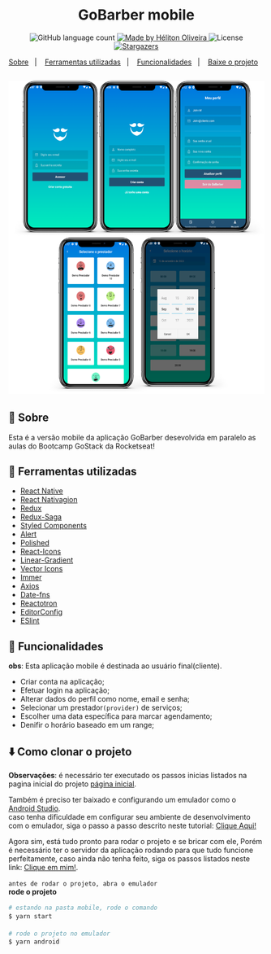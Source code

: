 <h1 align="center">GoBarber mobile</h1>

<p align="center">
  <img alt="GitHub language count" src="https://img.shields.io/github/languages/count/heliton1988/gobarber?color=%23205072">

  <a href="https://www.linkedin.com/in/helitonoliveira/">
    <img alt="Made by Héliton Oliveira" src="https://img.shields.io/badge/made%20by-Héliton Oliveira-%23205072">
  </a>

  <img alt="License" src="https://img.shields.io/badge/license-MIT-%23205072">

  <a href="https://github.com/heliton1988/gobarber/stargazers">
    <img alt="Stargazers" src="https://img.shields.io/github/stars/heliton1988/gobarber?style=social">
  </a>
</p>

<p align="center">
  <a href="#rocket-sobre">Sobre</a>&nbsp;&nbsp;&nbsp;|&nbsp;&nbsp;&nbsp;
  <a href="#wrench-ferramentas-utilizadas">Ferramentas utilizadas</a>&nbsp;&nbsp;&nbsp;|&nbsp;&nbsp;&nbsp;
  <a href="#dizzy-funcionalidades">Funcionalidades</a>&nbsp;&nbsp;&nbsp;|&nbsp;&nbsp;&nbsp;
  <a href="#arrowdown-como-clonar-o-projeto">Baixe o projeto</a>&nbsp;&nbsp;&nbsp;
</p>

<h2>
  <img src="./.github/banner.png" />
</h2>

## :memo: Sobre

Esta é a versão mobile da aplicação GoBarber desevolvida em paralelo as aulas do Bootcamp GoStack da Rocketseat!

## :wrench: Ferramentas utilizadas

- [React Native](https://reactnative.dev/)
- [React Nativagion](https://reactnavigation.org/docs/hello-react-navigation/)
- [Redux](https://redux.js.org/)
- [Redux-Saga](https://redux-saga.js.org/)
- [Styled Components](https://styled-components.com/)
- [Alert](https://reactnative.dev/docs/alert#docsNav)
- [Polished](https://polished.js.org/)
- [React-Icons](https://react-icons.github.io/react-icons/)
- [Linear-Gradient](https://github.com/react-native-community/react-native-linear-gradient)
- [Vector Icons](https://oblador.github.io/react-native-vector-icons/)
- [Immer](https://immerjs.github.io/immer/docs/introduction)
- [Axios](https://github.com/axios/axios)
- [Date-fns](https://date-fns.org/)
- [Reactotron](https://github.com/infinitered/reactotron)
- [EditorConfig](https://editorconfig.org/)
- [ESlint](https://eslint.org/)

## :dizzy: Funcionalidades

**obs**: Esta aplicação mobile é destinada ao usuário final(cliente).
- Criar conta na aplicação;
- Efetuar login na aplicação;
- Alterar dados do perfil como nome, email e senha;
- Selecionar um prestador`(provider)` de serviços;
- Escolher uma data específica para marcar agendamento;
- Denifir o horário baseado em um range;

## :arrow_down: Como clonar o projeto

**Observações**: é necessário ter executado os passos inicias listados na pagina inicial do projeto [página inicial](https://github.com/heliton1988/gobarber).<br />

Também é preciso ter baixado e configurando um emulador como o [Android Studio](https://developer.android.com/studio).<br />
caso tenha dificuldade em configurar seu ambiente de desenvolvimento com o emulador, siga o passo a passo descrito neste tutorial: [Clique Aqui!](https://react-native.rocketseat.dev/android/emulador) <br />

Agora sim, está tudo pronto para rodar o projeto e se bricar com ele, Porém é necessário ter o servidor da aplicação rodando para que tudo funcione perfeitamente, caso ainda não tenha feito, siga os passos listados neste link: [Clique em mim!](https://github.com/heliton1988/gobarber/tree/master/backend).<br />

`antes de rodar o projeto, abra o emulador` <br />
**rode o projeto**<br />

```bash
# estando na pasta mobile, rode o comando
$ yarn start

# rode o projeto no emulador
$ yarn android
```
